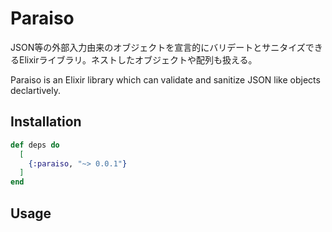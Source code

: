 # Paraiso

JSON等の外部入力由来のオブジェクトを宣言的にバリデートとサニタイズできるElixirライブラリ。ネストしたオブジェクトや配列も扱える。

Paraiso is an Elixir library which can validate and sanitize JSON like objects declartively.

## Installation

```elixir
def deps do
  [
    {:paraiso, "~> 0.0.1"}
  ]
end
```

## Usage

